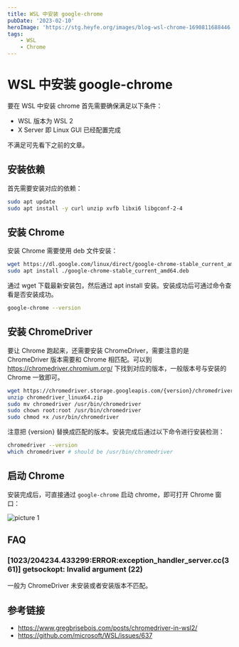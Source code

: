 ```yaml
---
title: WSL 中安装 google-chrome
pubDate: '2023-02-10'
heroImage: 'https://stg.heyfe.org/images/blog-wsl-chrome-1690811688446.png'
tags:
    - WSL
    - Chrome
---
```


# WSL 中安装 google-chrome

要在 WSL 中安装 chrome 首先需要确保满足以下条件：

-   WSL 版本为 WSL 2
-   X Server 即 Linux GUI 已经配置完成

不满足可先看下之前的文章。

## 安装依赖

首先需要安装对应的依赖：

```bash
sudo apt update
sudo apt install -y curl unzip xvfb libxi6 libgconf-2-4
```

## 安装 Chrome

安装 Chrome 需要使用 deb 文件安装：

```bash
wget https://dl.google.com/linux/direct/google-chrome-stable_current_amd64.deb
sudo apt install ./google-chrome-stable_current_amd64.deb
```

通过 wget 下载最新安装包，然后通过 apt install 安装。安装成功后可通过命令查看是否安装成功。

```bash
google-chrome --version
```

## 安装 ChromeDriver

要让 Chrome 跑起来，还需要安装 ChromeDriver，需要注意的是 ChromeDriver 版本需要和 Chrome 相匹配。可以到 https://chromedriver.chromium.org/ 下找到对应的版本，一般版本号与安装的 Chrome 一致即可。

```bash
wget https://chromedriver.storage.googleapis.com/{version}/chromedriver_linux64.zip
unzip chromedriver_linux64.zip
sudo mv chromedriver /usr/bin/chromedriver
sudo chown root:root /usr/bin/chromedriver
sudo chmod +x /usr/bin/chromedriver
```

注意把 {version} 替换成匹配的版本。安装完成后通过以下命令进行安装检测：

```bash
chromedriver --version
which chromedriver # should be /usr/bin/chromedriver
```

## 启动 Chrome

安装完成后，可直接通过 `google-chrome` 启动 chrome，即可打开 Chrome 窗口：

![picture 1](https://stg.heyfe.org/images/blog-wsl-chrome-38.png)

## FAQ

### [1023/204234.433299:ERROR:exception_handler_server.cc(361)] getsockopt: Invalid argument (22)

一般为 ChromeDriver 未安装或者安装版本不匹配。

## 参考链接

-   https://www.gregbrisebois.com/posts/chromedriver-in-wsl2/
-   https://github.com/microsoft/WSL/issues/637
